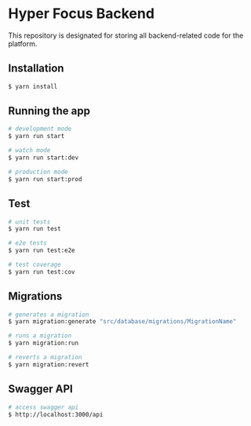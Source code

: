 # Hyper Focus Backend

This repository is designated for storing all backend-related code for the platform.

## Installation

```bash
$ yarn install
```

## Running the app

```bash
# development mode
$ yarn run start
```
```bash
# watch mode
$ yarn run start:dev
```
```bash
# production mode
$ yarn run start:prod
```

## Test

```bash
# unit tests
$ yarn run test
```
```bash
# e2e tests
$ yarn run test:e2e
```
```bash
# test coverage
$ yarn run test:cov
```

## Migrations

```bash
# generates a migration
$ yarn migration:generate "src/database/migrations/MigrationName"
```
```bash
# runs a migration
$ yarn migration:run
```
```bash
# reverts a migration
$ yarn migration:revert
```

## Swagger API

```bash
# access swagger api
$ http://localhost:3000/api
```
